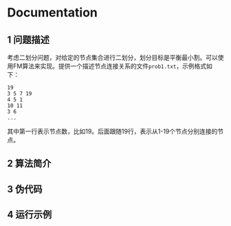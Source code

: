 # Documentation
## 1 问题描述
考虑二划分问题，对给定的节点集合进行二划分，划分目标是平衡最小割。可以使用FM算法来实现。提供一个描述节点连接关系的文件`prob1.txt`，示例格式如下：
```
19
3 5 7 19
4 5 1
10 11
3 6
...
```
其中第一行表示节点数，比如19。后面跟随19行，表示从1-19个节点分别连接的节点。

## 2 算法简介



## 3 伪代码

## 4 运行示例